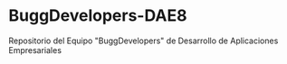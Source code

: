 # BuggDevelopers-DAE8
Repositorio del Equipo "BuggDevelopers" de Desarrollo de Aplicaciones Empresariales
